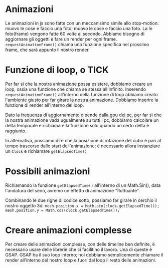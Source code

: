 # Animazioni
Le animazioni in js sono fatte con un meccanisimo simile allo stop-motion: muovo le cose e faccio una foto; muovo le cose e faccio una foto.
La le foto(frame) vengono fatte 60 volte al secondo.
Abbiamo bisogno di aggiornare gli oggetti e fare un render per ogni frame.
`requestAnimationFrame()` chiama una funzione specifica nel prossimo frame, che sarà appunto il nostro render.

# Funzione di loop, o TICK
Per far sì che la nostra animazione possa esistere, dobbiamo creare un loop, ossia una funzione che chiama se stessa all'infinito. Inserendo `requestAnimationFrame()` all'interno della funzione di loop abbiamo creato l'ambiente giusto per far girare la nostra animazione. Dobbiamo inserire la funzione di render all'interno del loop.

Dato la frequenza di aggiornamento dipende dalla gpu dei pc, per far sì che la nostra animazione vada ugualmente su tutti i pc, dobbiamo calcolare un delta temporale e richiamare la funzione solo quando un certo delta è raggiunto.

In alternativa, possiamo dire che la posizione di rotazione del cubo è pari al tempo trascorso dallo start dell'animazione; è necessario allora instanziare un `Clock` e richiamare `getElapsedTime()`

# Possibili animazioni
Richiamando la funzione `getElapsedTime()` all'interno di un Math.Sin(), data l'andatura del seno, avremo un effetto di animazione "fluttuante".

Combinando le due righe di codice sotto, possiamo far girare in cerchio il nostro oggetto 3d:
`mesh.position.x = Math.sin(clock.getElapsedTime());`
`mesh.position.y = Math.cos(clock.getElapsedTime());`

# Creare animazioni complesse
Per creare delle animazioni complesse, con delle timeline ben definite, è necessario usare delle librerie che ci facilitino il lavoro. Una di queste è GSAP. 
GSAP ha il suo loop interno; noi dobbiamo semplicemente chiamare il render all'interno del nostro loop e fuori dal loop il resto delle animazioni.

